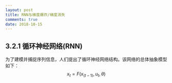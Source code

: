 ```yaml
---
layout: post
title: RNN与梯度爆炸/梯度消失
comments: true
date: 2018-10-15
---
```


## 3.2.1 循环神经网络(RNN)

为了建模并捕捉序列信息，人们提出了循环神经网络结构。该网络的总体抽象模型如下： 
$$x_t=F(x_(t-1),u_t,θ)$$
